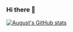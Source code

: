 ### Hi there 👋

[![August's GitHub stats](https://github-readme-stats.vercel.app/api?username=zou-weidong)](https://github.com/anuraghazra/github-readme-stats)
